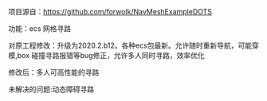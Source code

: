 项目源自：https://github.com/forwolk/NavMeshExampleDOTS

功能：ecs 网格寻路

对原工程修改：升级为2020.2.b12。各种ecs包最新。允许随时重新导航，可能穿模,box 碰撞寻路报错等bug修正，允许多人同时寻路，效率优化

修改后：多人可高性能的寻路

未解决的问题:动态障碍寻路
